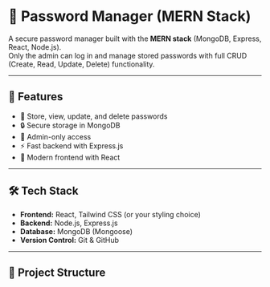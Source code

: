 # 🔐 Password Manager (MERN Stack)

A secure password manager built with the **MERN stack** (MongoDB, Express, React, Node.js).  
Only the admin can log in and manage stored passwords with full CRUD (Create, Read, Update, Delete) functionality.

---

## 🚀 Features
- 🔑 Store, view, update, and delete passwords
- 🔒 Secure storage in MongoDB
- 👤 Admin-only access
- ⚡ Fast backend with Express.js
- 🎨 Modern frontend with React

---

## 🛠️ Tech Stack
- **Frontend:** React, Tailwind CSS (or your styling choice)
- **Backend:** Node.js, Express.js
- **Database:** MongoDB (Mongoose)
- **Version Control:** Git & GitHub

---

## 📂 Project Structure
